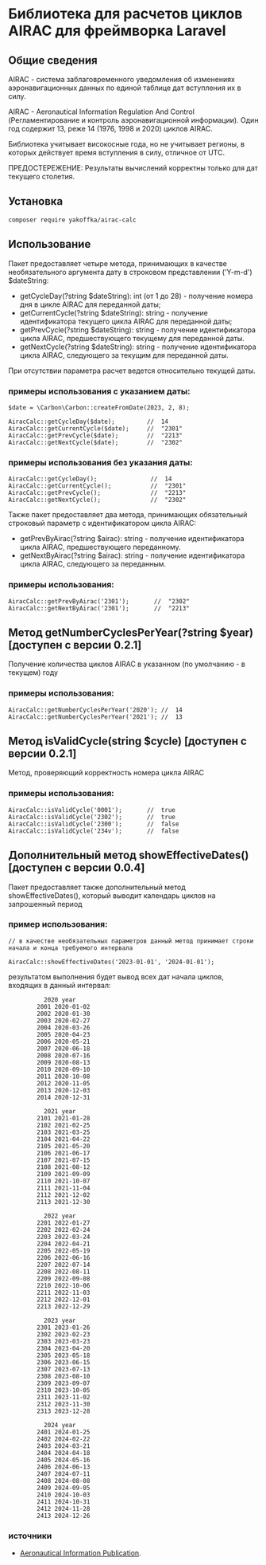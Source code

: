 # Библиотека для расчетов циклов AIRAC для фреймворка Laravel

## Общие сведения

AIRAC - система заблаговременного уведомления об изменениях аэронавигационных данных по единой таблице дат вступления
их в силу.

AIRAC - Aeronautical Information Regulation And Control (Регламентирование и контроль аэронавигационной информации).
Один год содержит 13, реже 14 (1976, 1998 и 2020) циклов AIRAC.

Библиотека учитывает високосные года, но не учитывает регионы, в которых действует время вступления в силу, отличное от UTC.

ПРЕДОСТЕРЕЖЕНИЕ: Результаты вычислений корректны только для дат текущего столетия.


## Установка
```
composer require yakoffka/airac-calc
```


## Использование
Пакет предоставляет четыре метода, принимающих в качестве необязательного аргумента дату в строковом представлении
('Y-m-d') $dateString:
- getCycleDay(?string $dateString): int (от 1 до 28) - получение номера дня в цикле AIRAC для переданной даты;
- getCurrentCycle(?string $dateString): string - получение идентификатора текущего цикла AIRAC для переданной даты;
- getPrevCycle(?string $dateString): string - получение идентификатора цикла AIRAC, предшествующего текущему для переданной даты.
- getNextCycle(?string $dateString): string - получение идентификатора цикла AIRAC, следующего за текущим для переданной даты.

При отсутствии параметра расчет ведется относительно текущей даты.

### примеры использования с указанием даты:
```
$date = \Carbon\Carbon::createFromDate(2023, 2, 8);

AiracCalc::getCycleDay($date);         //  14
AiracCalc::getCurrentCycle($date);     //  "2301"
AiracCalc::getPrevCycle($date);        //  "2213"
AiracCalc::getNextCycle($date);        //  "2302"
```

### примеры использования без указания даты:
```
AiracCalc::getCycleDay();               //  14
AiracCalc::getCurrentCycle();           //  "2301"
AiracCalc::getPrevCycle();              //  "2213"
AiracCalc::getNextCycle();              //  "2302"
```

Также пакет предоставляет два метода, принимающих обязательный строковый параметр с идентификатором цикла AIRAC:
- getPrevByAirac(?string $airac): string - получение идентификатора цикла AIRAC, предшествующего переданному.
- getNextByAirac(?string $airac): string - получение идентификатора цикла AIRAC, следующего за переданным.
### примеры использования:
```
AiracCalc::getPrevByAirac('2301');       //  "2302"
AiracCalc::getNextByAirac('2301');       //  "2213"
```


## Метод getNumberCyclesPerYear(?string $year) \[доступен с версии 0.2.1\]
Получение количества циклов AIRAC в указанном (по умолчанию - в текущем) году

### примеры использования:
```
AiracCalc::getNumberCyclesPerYear('2020'); //  14
AiracCalc::getNumberCyclesPerYear('2021'); //  13
```


## Метод isValidCycle(string $cycle) \[доступен с версии 0.2.1\]
Метод, проверяющий корректность номера цикла AIRAC

### примеры использования:
```
AiracCalc::isValidCycle('0001');       //  true
AiracCalc::isValidCycle('2302');       //  true
AiracCalc::isValidCycle('2300');       //  false
AiracCalc::isValidCycle('234v');       //  false
```


## Дополнительный метод showEffectiveDates() \[доступен с версии 0.0.4\]
Пакет предоставляет также дополнительный метод showEffectiveDates(), который выводит календарь циклов на запрошенный период

### пример использования:
```
// в качестве необязательных параметров данный метод принимает строки начала и конца требуемого интервала

AiracCalc::showEffectiveDates('2023-01-01', '2024-01-01');
```
результатом выполнения будет вывод всех дат начала циклов, входящих в данный интервал:
```
          2020 year
        2001 2020-01-02
        2002 2020-01-30
        2003 2020-02-27
        2004 2020-03-26
        2005 2020-04-23
        2006 2020-05-21
        2007 2020-06-18
        2008 2020-07-16
        2009 2020-08-13
        2010 2020-09-10
        2011 2020-10-08
        2012 2020-11-05
        2013 2020-12-03
        2014 2020-12-31
        
          2021 year
        2101 2021-01-28
        2102 2021-02-25
        2103 2021-03-25
        2104 2021-04-22
        2105 2021-05-20
        2106 2021-06-17
        2107 2021-07-15
        2108 2021-08-12
        2109 2021-09-09
        2110 2021-10-07
        2111 2021-11-04
        2112 2021-12-02
        2113 2021-12-30
        
          2022 year
        2201 2022-01-27
        2202 2022-02-24
        2203 2022-03-24
        2204 2022-04-21
        2205 2022-05-19
        2206 2022-06-16
        2207 2022-07-14
        2208 2022-08-11
        2209 2022-09-08
        2210 2022-10-06
        2211 2022-11-03
        2212 2022-12-01
        2213 2022-12-29
        
          2023 year
        2301 2023-01-26
        2302 2023-02-23
        2303 2023-03-23
        2304 2023-04-20
        2305 2023-05-18
        2306 2023-06-15
        2307 2023-07-13
        2308 2023-08-10
        2309 2023-09-07
        2310 2023-10-05
        2311 2023-11-02
        2312 2023-11-30
        2313 2023-12-28
        
          2024 year
        2401 2024-01-25
        2402 2024-02-22
        2403 2024-03-21
        2404 2024-04-18
        2405 2024-05-16
        2406 2024-06-13
        2407 2024-07-11
        2408 2024-08-08
        2409 2024-09-05
        2410 2024-10-03
        2411 2024-10-31
        2412 2024-11-28
        2413 2024-12-26
```

### источники
 
- [Aeronautical Information Publication](https://en.wikipedia.org/wiki/Aeronautical_Information_Publication#AIRAC_effective_dates_(28-day_cycle)).

